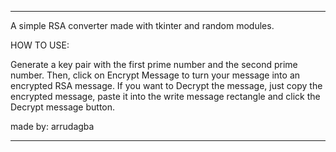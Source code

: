 --------------------------------------------------------------------------------------------------------------------------------------------------------------------------------

A simple RSA converter made with tkinter and random modules.

HOW TO USE:

Generate a key pair with the first prime number and the second prime number. Then, click on Encrypt Message to turn your message into an encrypted RSA message. 
If you want to Decrypt the message, just copy the encrypted message, paste it into the write message rectangle and click the Decrypt message button.


made by: arrudagba

--------------------------------------------------------------------------------------------------------------------------------------------------------------------------------